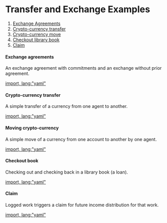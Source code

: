 # Transfer and Exchange Examples

1. [Exchange Agreements](#exchange-agreements)
1. [Crypto-currency transfer](#crypto-currency-transfer)
1. [Crypto-currency move](#moving-crypto-currency)
1. [Checkout library book](#checkout-book)
1. [Claim](#claim)


#### Exchange agreements

An exchange agreement with commitments and an exchange without prior agreement.

[import, lang:"yaml"](../../examples/exch-agreement.yaml)

#### Crypto-currency transfer

A simple transfer of a currency from one agent to another.

[import, lang:"yaml"](../../examples/transfer-crypto.yaml)

#### Moving crypto-currency

A simple move of a currency from one account to another by one agent.

[import, lang:"yaml"](../../examples/move-crypto.yaml)

#### Checkout book

Checking out and checking back in a library book (a loan).

[import, lang:"yaml"](../../examples/checkout-book.yaml)

#### Claim

Logged work triggers a claim for future income distribution for that work.

[import, lang:"yaml"](../../examples/claim.yaml)

